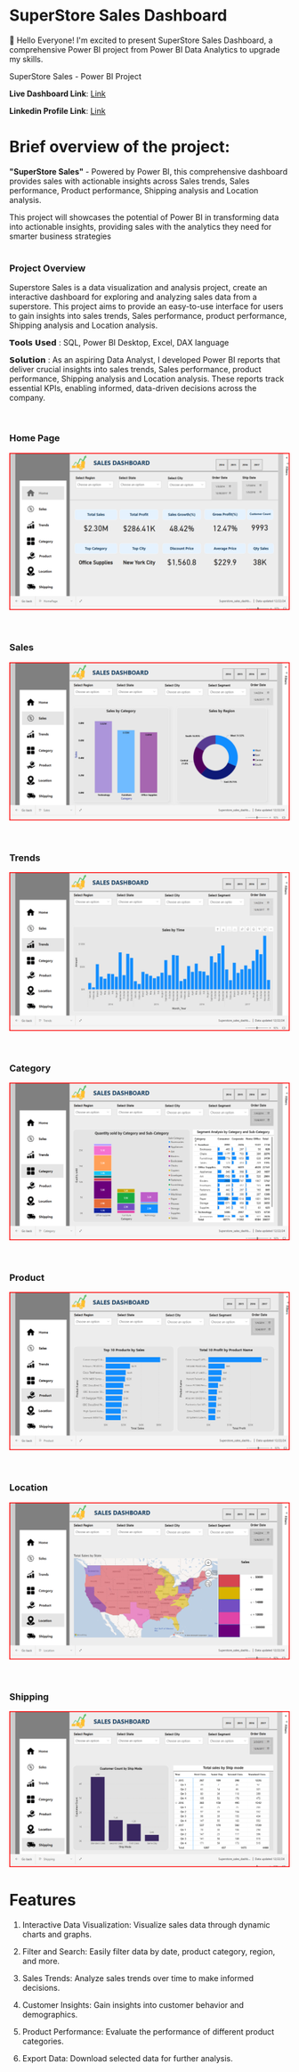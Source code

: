 # SuperStore Sales Dashboard


👋 Hello Everyone!
I'm excited to present SuperStore Sales Dashboard, a comprehensive Power BI project from Power BI Data Analytics to upgrade my skills.

SuperStore Sales - Power BI Project

**Live Dashboard Link**: [Link](https://app.powerbi.com/groups/me/reports/d7d1ee26-87ad-418a-9d52-16bcff23ce51/af22ef29294bb3acb0a9?experience=power-bi)

**Linkedin Profile Link**: [Link](https://www.linkedin.com/in/vijay-v-534666209)

# Brief overview of the project:

**"SuperStore Sales"** - Powered by Power BI, this comprehensive dashboard provides sales with actionable insights across Sales trends, Sales performance, Product performance, Shipping analysis and Location analysis.

This project will showcases the potential of Power BI in transforming data into actionable insights, providing sales with the analytics they need for smarter business strategies

# <h3> Project Overview<br/> </h3>
Superstore Sales is a data visualization and analysis project, create an interactive dashboard for exploring and analyzing sales data from a superstore. This project aims to provide an easy-to-use interface for users to gain insights into sales trends, Sales performance, product performance, Shipping analysis and Location analysis.

𝗧𝗼𝗼𝗹𝘀 𝗨𝘀𝗲𝗱 : SQL, Power BI Desktop, Excel, DAX language

𝗦𝗼𝗹𝘂𝘁𝗶𝗼𝗻 :
As an aspiring Data Analyst, I developed Power BI reports that deliver crucial insights into sales trends, Sales performance, product performance, Shipping analysis and Location analysis. These reports track essential KPIs, enabling informed, data-driven decisions across the company.

<br/>**<h3>Home Page</h3>** 

<p align="center">
  <img src="Homepage_Sales.png" title="Home Page" >
</p>

<br/>**<h3>Sales</h3>** 

<p align="center">
  <img src="Sales_sales.png" title="Sales" >
</p>

<br/>**<h3>Trends</h3>** 

<p align="center">
  <img src="Trend_sales.png" title="Trends" >
</p>

<br/>**<h3>Category</h3>** 

<p align="center">
  <img src="Category_sales.png" title="Category" >
</p>

<br/>**<h3>Product</h3>** 

<p align="center">
  <img src="product_sales.png" title="Product" >
</p>

<br/>**<h3>Location</h3>** 

<p align="center">
  <img src="location_sales.png" title="Location" >
</p>

<br/>**<h3>Shipping</h3>** 

<p align="center">
  <img src="shipping_sales.png" title="Shipping" >
</p>

# Features
1. Interactive Data Visualization: Visualize sales data through dynamic charts and graphs.
   
2. Filter and Search: Easily filter data by date, product category, region, and more.

3. Sales Trends: Analyze sales trends over time to make informed decisions.
   
4. Customer Insights: Gain insights into customer behavior and demographics.

5. Product Performance: Evaluate the performance of different product categories.

6. Export Data: Download selected data for further analysis.
